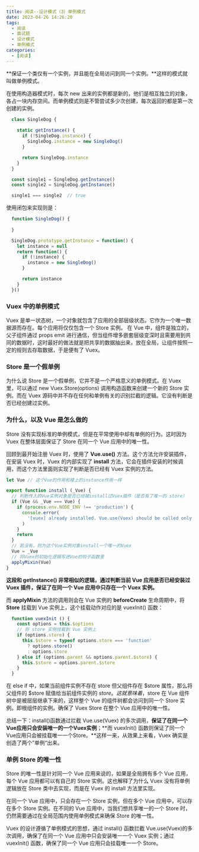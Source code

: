 ```yaml
---
title: 阅读--设计模式（3）单例模式
date: 2023-04-26 14:26:20
tags:
  - 阅读
  - 面试题
  - 设计模式
  - 单例模式
categories:
  - [阅读]
---
```


**保证一个类仅有一个实例，并且能在全局访问到同一个实例。**这样的模式就叫做单例模式。

在使用构造器模式时，每次 new 出来的实例都是新的，他们是相互独立的对象，各占一块内存空间。而单例模式则是不管尝试多少次创建，每次返回的都是第一次创建的实例。

```javascript
  class SingleDog {
    
    static getInstance() {
      if (!SingleDog.instance) {
        SingleDog.instance = new SingleDog()
      }

      return SingleDog.instance
    }
  }

  const single1 = SingleDog.getInstance()
  const single2 = SingleDog.getInstance()

  single1 === single2  // true
```

使用闭包来实现则是：
```javascript
  function SingleDog() {
    
  }

  SingleDog.prototype.getInstance = function() {
    let instance = null
    return function() {
      if (!instance) {
        instance = new SingleDog()
      }

      return instance
    }
  }()
```

### Vuex 中的单例模式
Vuex 是单一状态树，一个对象就包含了应用的全部层级状态。它作为一个唯一数据源而存在。每个应用将仅仅包含一个 Store 实例。
在 Vue 中，组件是独立的，父子组件通过 props emit 进行通信，但当组件增多嵌套层级变深时且需要用到共同的数据时，这时最好的做法就是把共享的数据抽出来，放在全局，让组件按照一定的规则去存取数据，于是便有了 Vuex。

### Store 是一个假单例
为什么说 Store 是一个假单例，它并不是一个严格意义的单例模式。在 Vuex 里，可以通过 new Vuex.Store(options) 调用构造函数来创建一个新的 Store 实例。而在 Vuex 源码中并不存在任何和单例有关的识别拦截的逻辑。它没有判断是否已经创建过实例。

### 为什么，以及 Vue 是怎么做的
Store 没有实现标准的单例模式，但是在平常使用中却有单例的行为。这时因为 Vuex 在整体层面保证了 Store 在同一个 Vue 应用中的唯一性。

回顾到最开始注册 Vuex 时，使用了 **Vue.use()** 方法。这个方法允许安装插件，在安装 Vuex 时，Vuex 的内部实现了 **install** 方法，它会在插件安装的时候调用，而这个方法里面则实现了判断是否已经有 Vuex 实例的方法。

```javascript
let Vue // 这个Vue的作用和楼上的instance作用一样

export function install (_Vue) {
  // 判断传入的Vue实例对象是否已经被install过Vuex插件（是否有了唯一的 store）
  if (Vue && _Vue === Vue) {
    if (process.env.NODE_ENV !== 'production') {
      console.error(
        '[vuex] already installed. Vue.use(Vuex) should be called only once.'
      )
    }
    return
  }
  // 若没有，则为这个Vue实例对象install一个唯一的Vuex
  Vue = _Vue
  // 将Vuex的初始化逻辑写进Vue的钩子函数里
  applyMixin(Vue)
}
```

**这段和 getInstance() 非常相似的逻辑，通过判断当前 Vue 应用是否已经安装过 Vuex 插件，保证了在同一个 Vue 应用中只存在一个 Vuex 实例。**

而 **applyMixin** 方法的调用则会在 Vue 实例的 **beforeCreate** 生命周期中，将 **Store** 挂载到 Vue 实例上，这个挂载动作对应的是 vuexInit() 函数：
```javascript
  function vuexInit () {
    const options = this.$options
    // 将 store 实例挂载到 Vue 实例上
    if (options.store) {
      this.$store = typeof options.store === 'function'
        ? options.store()
        : options.store
    } else if (options.parent && options.parent.$store) {
      this.$store = options.parent.$store
    }
  }
```
在 else if 中，如果当前组件实例不存在 store 但父组件存在 $store 属性，那么将父组件的 $store 赋值给当前组件实例的 $store。
这就意味着，$store 在 Vue 组件树中是被层层继承下来的，这样整个 Vue 的组件树都会访问到同一个 Store 实例。即根组件的实例。确保了 Vuex Store 在整个 Vue 应用中的唯一性。

总结一下：install()函数通过拦截 Vue.use(Vuex) 的多次调用，**保证了在同一个Vue应用只会安装唯一的一个Vuex实例**；**而 vuexInit() 函数则保证了同一个Vue应用只会被挂载唯一一个Store。**这样一来，从效果上来看，Vuex 确实是创造了两个”单例“出来。

### 单例 Store 的唯一性
Store 的唯一性是针对同一个 Vue 应用来说的，如果是全局拥有多个 Vue 应用，每个 Vue 应用都可以有自己的 Store 实例。这也解释了为什么 Vuex 没有将单例逻辑放在 Store 类中去实现，而是在 Vuex 的 install 方法里实现。

在同一个 Vue 应用中，只会存在一个 Store 实例，但在多个 Vue 应用中，可以存在多个 Store 实例。在不同的 Vue 应用中，当我们想共享唯一的一个 Store 时，仍然需要通过在全局范围内使用单例模式来确保 Store 的唯一性。

Vuex 的设计遵循了单例模式的思想，通过 install() 函数拦截 Vue.use(Vuex)的多次调用，确保了在同一个 Vue 应用中只会安装唯一一个 Vuex 实例；通过 vuexInit() 函数，确保了同一个 Vue 应用只会挂载唯一一个 Store。